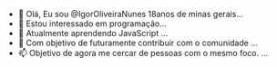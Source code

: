 - 👋 Olá, Eu sou @IgorOliveiraNunes
18anos de minas gerais...
- 👀 Estou interessado em programação...
- 🌱 Atualmente aprendendo JavaScript ...
- 💞️ Com objetivo de futuramente
 contribuir com o comunidade  ...
- 📫 Objetivo de agora me cercar de 
pessoas com o mesmo foco. ...

<!---
IgorOliveiraNunes/IgorOliveiraNunes is a ✨ special ✨ repository because its `README.md` (this file) appears on your GitHub profile.
You can click the Preview link to take a look at your changes.
--->
